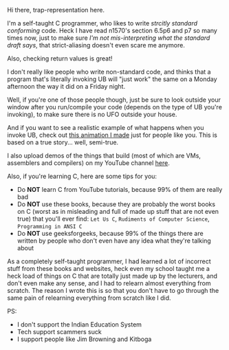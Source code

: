 Hi there, trap-representation here.

I'm a self-taught C programmer, who likes to write *strcitly standard conforming* code. Heck I have read n1570's section 6.5p6 and p7 so many times now, just to make sure *I'm not mis-interpreting what the standard draft says*, that strict-aliasing doesn't even scare me anymore.

Also, checking return values is great!

I don't really like people who write non-standard code, and thinks that a program that's literally invoking UB will "just work" the same on a Monday afternoon the way it did on a Friday night.

Well, if you're one of those people though, just be sure to look outside your window after you run/compile your code (depends on the type of UB you're invoking), to make sure there is no UFO outside your house.

And if you want to see a realistic example of what happens when you invoke UB, check out [this animation I made](https://youtu.be/-gVAP8YMlk0) just for people like you. This is based on a true story... well, semi-true.

I also upload demos of the things that build (most of which are VMs, assemblers and compilers) on my YouTube channel [here](https://www.youtube.com/channel/UC0j25PUywdrQGOR2jWkuPHg).

Also, if you're learning C, here are some tips for you:
- Do **NOT** learn C from YouTube tutorials, because 99% of them are really bad
- Do **NOT** use these books, because they are probably the worst books on C (worst as in misleading and full of made up stuff that are not even true) that you'll ever find: `Let Us C`, `Rudiments of Computer Science`, `Programming in ANSI C`
- Do **NOT** use geeksforgeeks, because 99% of the things there are written by people who don't even have any idea what they're talking about

As a completely self-taught programmer, I had learned a lot of incorrect stuff from these books and websites, heck even my school taught me a heck load of things on C that are totally just made up by the lecturers, and don't even make any sense, and I had to relearn almost everything from scratch. The reason I wrote this is so that you don't have to go through the same pain of relearning everything from scratch like I did.

PS:
- I don't support the Indian Education System
- Tech support scammers suck
- I support people like Jim Browning and Kitboga
